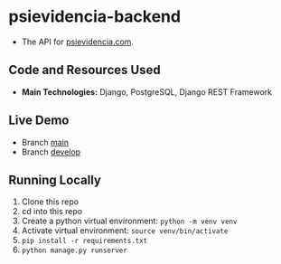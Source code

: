 # psievidencia-backend

- The API for [psievidencia.com](https://github.com/francosbenitez/psievidencia.com).

## Code and Resources Used

- **Main Technologies:** Django, PostgreSQL, Django REST Framework

## Live Demo

- Branch <a href="https://web-main.up.railway.app/" target="_blank">main</a>
- Branch <a href="https://web-develop-ecb4.up.railway.app/" target="_blank">develop</a>

## Running Locally

1. Clone this repo
2. cd into this repo
3. Create a python virtual environment: `python -m venv venv`
4. Activate virtual environment: `source venv/bin/activate`
5. `pip install -r requirements.txt`
6. `python manage.py runserver`
